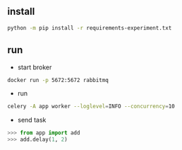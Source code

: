 ## install

```sh
python -m pip install -r requirements-experiment.txt
```

## run

* start broker

```sh
docker run -p 5672:5672 rabbitmq
```

* run

```sh
celery -A app worker --loglevel=INFO --concurrency=10
```

* send task

```python
>>> from app import add
>>> add.delay(1, 2)
```
